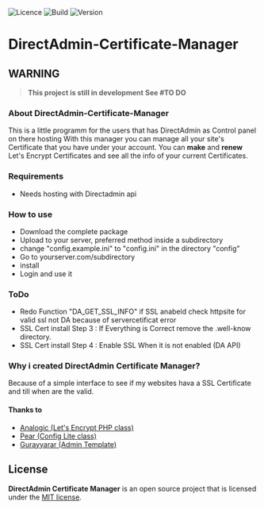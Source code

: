 ![Licence](https://img.shields.io/badge/License-MIT-blue.svg?style=flat-square) ![Build](https://img.shields.io/badge/Build-Alpa-red.svg?style=flat-square) ![Version](https://img.shields.io/badge/Version-V_0.2-green.svg?style=flat-square)
# DirectAdmin-Certificate-Manager

## **WARNING**
> **This project is still in development**
> **See #TO DO**

### About DirectAdmin-Certificate-Manager
This is a little programm for the users that has DirectAdmin as Control panel on there hosting
With this manager you can manage all your site's Certificate that you have under your account.
You can **make** and **renew** Let's Encrypt Certificates and see all the info of your current Certificates.

### Requirements
* Needs hosting with Directadmin api

### How to use
 * Download the complete package
 * Upload to your server, preferred method inside a subdirectory
 * change "config.example.ini" to "config.ini" in the directory "config"
 * Go to yourserver.com/subdirectory
 * install
 * Login and use it

### ToDo
 * Redo Function "DA_GET_SSL_INFO" if SSL anabeld check httpsite for valid ssl not DA because of servercetificat error
 * SSL Cert install Step 3 : If Everything is Correct remove the .well-know directory.
 * SSL Cert install Step 4 : Enable SSL When it is not enabled (DA API)

### Why i created DirectAdmin Certificate Manager?
Because of a simple interface to see if my websites hava a SSL Certificate and till when are the valid.

####  Thanks to
 * [Analogic (Let's Encrypt PHP class)](https://github.com/analogic/lescript)
 * [Pear (Config Lite class)](https://github.com/pear/Config_Lite)
 * [Gurayyarar (Admin Template)](https://github.com/gurayyarar/AdminBSBMaterialDesign)


License
----------
**DirectAdmin Certificate Manager** is an open source project that is licensed under the [MIT license](http://opensource.org/licenses/MIT).
